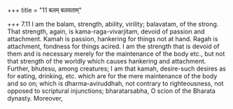 +++
title = "11 बलम् बलवताम्"

+++
7.11 I am the balam, strength, ability, virility; balavatam, of the
strong. That strength, again, is kama-raga-vivarjitam, devoid of passion
and attachment. Kamah is passion, hankering for things not at hand.
Ragah is attachment, fondness for things acired. I am the strength that
is devoid of them and is necessary merely for the maintenance of the
body etc., but not that strength of the worldly which causes hankering
and attachment. Further, bhutesu, among creatures; I am that kamah,
desire-such desires as for eating, drinking, etc. which are for the mere
maintenance of the body and so on; which is dharma-aviruddhah, not
contrary to righteousness, not opposed to scriptural injunctions;
bharatarsabha, O scion of the Bharata dynasty. Moreover,
